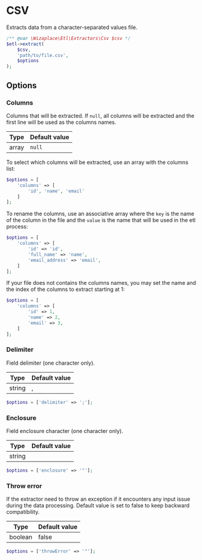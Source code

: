 # CSV

Extracts data from a character-separated values file.

```php
/** @var \Wizaplace\Etl\Extractors\Csv $csv */
$etl->extract(
    $csv,
    'path/to/file.csv',
    $options
);
```

## Options

### Columns

Columns that will be extracted. If `null`, all columns will be extracted and the first line will be used as the columns names.

| Type  | Default value |
|-------|---------------|
| array | `null`        |

To select which columns will be extracted, use an array with the columns list:

```php
$options = [
    'columns' => [
        'id', 'name', 'email'
    ]
];
```

To rename the columns, use an associative array where the `key` is the name of the column in the file and the `value` is the name that will be used in the etl process:

```php
$options = [
    'columns' => [
        'id' => 'id',
        'full_name' => 'name',
        'email_address' => 'email',
    ]
];
```

If your file does not contains the columns names, you may set the name and the index of the columns to extract starting at 1:

```php
$options = [
    'columns' => [
        'id' => 1,
        'name' => 2,
        'email' => 3,
    ]
];
```

### Delimiter

Field delimiter (one character only).

| Type   | Default value |
|--------|---------------|
| string | ,             |

```php
$options = ['delimiter' => ';'];
```

### Enclosure

Field enclosure character (one character only).

| Type   | Default value |
|--------|---------------|
| string |               |

```php
$options = ['enclosure' => '"'];
```

### Throw error

If the extractor need to throw an exception if it
encounters any input issue during the data processing. Default value
is set to false to keep backward compatibility.

| Type    | Default value |
|---------|---------------|
| boolean | false         |

```php
$options = ['throwError' => '"'];
```
